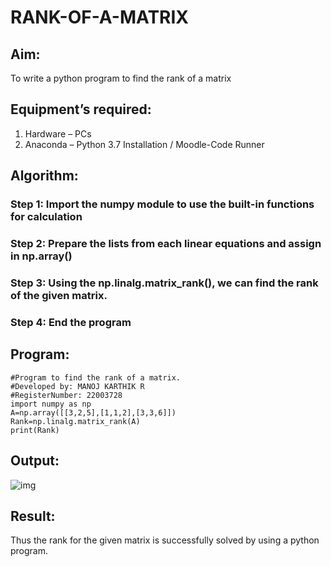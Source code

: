 # RANK-OF-A-MATRIX
## Aim:
To write a python program to find the rank of a matrix
## Equipment’s required:
1. 	Hardware – PCs
2. 	Anaconda – Python 3.7 Installation / Moodle-Code Runner
## Algorithm:
### Step 1: Import the numpy module to use the built-in functions for calculation
### Step 2: Prepare the lists from each linear equations and assign in np.array()
### Step 3: Using the np.linalg.matrix_rank(), we can find the rank of the given matrix.
### Step 4: End the program
## Program:
```
#Program to find the rank of a matrix.
#Developed by: MANOJ KARTHIK R
#RegisterNumber: 22003728
import numpy as np
A=np.array([[3,2,5],[1,1,2],[3,3,6]])
Rank=np.linalg.matrix_rank(A)
print(Rank)
```
## Output:
![img](./op1.png)

## Result:
Thus the rank for the given matrix is successfully solved by  using a python program.

